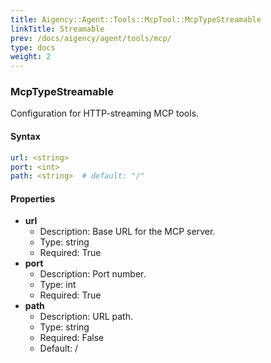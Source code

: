 ```yaml
---
title: Aigency::Agent::Tools::McpTool::McpTypeStreamable
linkTitle: Streamable
prev: /docs/aigency/agent/tools/mcp/
type: docs
weight: 2
---
```


### McpTypeStreamable
Configuration for HTTP-streaming MCP tools.

#### Syntax
```yaml
url: <string>
port: <int>
path: <string>  # default: "/"
```

#### Properties

- **url**
  - Description: Base URL for the MCP server.
  - Type: string
  - Required: True
- **port**
  - Description: Port number.
  - Type: int
  - Required: True
- **path**
  - Description: URL path.
  - Type: string
  - Required: False
  - Default: /